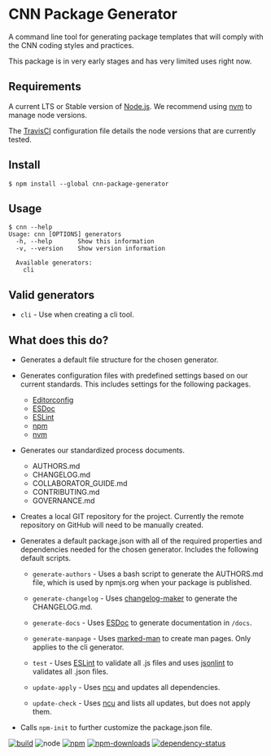 # CNN Package Generator

A command line tool for generating package templates that will comply with the
CNN coding styles and practices.

This package is in very early stages and has very limited uses right now.


## Requirements

A current LTS or Stable version of [Node.js](https://nodejs.org).  We recommend
using [nvm](https://github.com/creationix/nvm#readme) to manage node versions.

The [TravisCI](./.travis.yml) configuration file details the node versions that
are currently tested.


## Install

```shell
$ npm install --global cnn-package-generator
```


## Usage

```
$ cnn --help
Usage: cnn [OPTIONS] generators
  -h, --help       Show this information
  -v, --version    Show version information

  Available generators:
    cli
```


## Valid generators

- `cli` - Use when creating a cli tool.


## What does this do?

- Generates a default file structure for the chosen generator.

- Generates configuration files with predefined settings based on our
  current standards.  This includes settings for the following packages.

  - [Editorconfig](http://editorconfig.org/)
  - [ESDoc](https://esdoc.org/)
  - [ESLint](http://eslint.org/)
  - [npm](https://www.npmjs.com/)
  - [nvm](https://github.com/creationix/nvm)

- Generates our standardized process documents.

  - AUTHORS.md
  - CHANGELOG.md
  - COLLABORATOR_GUIDE.md
  - CONTRIBUTING.md
  - GOVERNANCE.md

- Creates a local GIT repository for the project.  Currently the remote
  repository on GitHub will need to be manually created.

- Generates a default package.json with all of the required properties and
  dependencies needed for the chosen generator.  Includes the following default
  scripts.

  - `generate-authors` - Uses a bash script to generate the AUTHORS.md file,
    which is used by npmjs.org when your package is published.

  - `generate-changelog` - Uses [changelog-maker](https://github.com/rvagg/changelog-maker)
    to generate the CHANGELOG.md.

  - `generate-docs` - Uses [ESDoc](https://esdoc.org/) to generate documentation
    in `/docs`.

  - `generate-manpage` - Uses [marked-man](https://github.com/kapouer/marked-man)
    to create man pages.  Only applies to the cli generator.

  - `test` - Uses [ESLint](http://eslint.org/) to validate all .js files and
    uses [jsonlint](https://github.com/zaach/jsonlint) to validates all .json
    files.

  - `update-apply` - Uses [ncu](https://github.com/tjunnone/npm-check-updates)
    and updates all dependencies.

  - `update-check` - Uses [ncu](https://github.com/tjunnone/npm-check-updates)
    and lists all updates, but does not apply them.

- Calls `npm-init` to further customize the package.json file.



[![build](https://img.shields.io/travis/cnnlabs/cnn-package-generator/master.svg?style=flat-square)](https://travis-ci.org/cnnlabs/cnn-package-generator)
![node](https://img.shields.io/node/v/cnn-package-generator.svg?style=flat-square)
[![npm](https://img.shields.io/npm/v/cnn-package-generator.svg?style=flat-square)](https://www.npmjs.com/package/cnn-package-generator)
[![npm-downloads](https://img.shields.io/npm/dm/cnn-package-generator.svg?style=flat-square)](https://www.npmjs.com/package/cnn-package-generator)
[![dependency-status](https://gemnasium.com/cnnlabs/cnn-package-generator.svg)](https://gemnasium.com/cnnlabs/cnn-package-generator)
